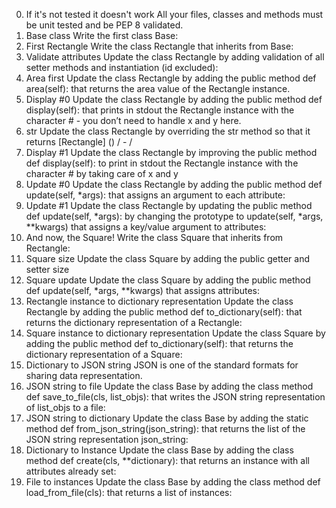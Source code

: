 0. If it's not tested it doesn't work
All your files, classes and methods must be unit tested and be PEP 8 validated.
1. Base class
Write the first class Base:
2. First Rectangle
Write the class Rectangle that inherits from Base:
3. Validate attributes
Update the class Rectangle by adding validation of all setter methods and instantiation (id excluded):
4. Area first
Update the class Rectangle by adding the public method def area(self): that returns the area value of the Rectangle instance.
5. Display #0
Update the class Rectangle by adding the public method def display(self): that prints in stdout the Rectangle instance with the character # - you don’t need to handle x and y here.
6. str
Update the class Rectangle by overriding the str method so that it returns [Rectangle] () / - /
7. Display #1
Update the class Rectangle by improving the public method def display(self): to print in stdout the Rectangle instance with the character # by taking care of x and y
8. Update #0
Update the class Rectangle by adding the public method def update(self, *args): that assigns an argument to each attribute:
9. Update #1
Update the class Rectangle by updating the public method def update(self, *args): by changing the prototype to update(self, *args, **kwargs) that assigns a key/value argument to attributes:
10. And now, the Square!
Write the class Square that inherits from Rectangle:
11. Square size
Update the class Square by adding the public getter and setter size
12. Square update
Update the class Square by adding the public method def update(self, *args, **kwargs) that assigns attributes:
13. Rectangle instance to dictionary representation
Update the class Rectangle by adding the public method def to_dictionary(self): that returns the dictionary representation of a Rectangle:
14. Square instance to dictionary representation
Update the class Square by adding the public method def to_dictionary(self): that returns the dictionary representation of a Square:
15. Dictionary to JSON string
JSON is one of the standard formats for sharing data representation.
16. JSON string to file
Update the class Base by adding the class method def save_to_file(cls, list_objs): that writes the JSON string representation of list_objs to a file:
17. JSON string to dictionary
Update the class Base by adding the static method def from_json_string(json_string): that returns the list of the JSON string representation json_string:
18. Dictionary to Instance
Update the class Base by adding the class method def create(cls, **dictionary): that returns an instance with all attributes already set:
19. File to instances
Update the class Base by adding the class method def load_from_file(cls): that returns a list of instances:
